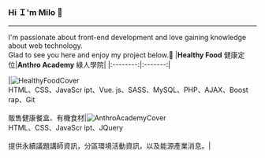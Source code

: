 ### Hi Ｉ'm Milo 👋
***
I'm passionate about front-end development and love gaining knowledge about web technology.  
Glad to see you here and enjoy my project below.🎉
|**Healthy Food**  健康定位|**Anthro Academy**   綠人學院|
|:--------:|:-------:|

|![HealthyFoodCover](https://github.com/MMMMMilo/MMMMMilo/assets/152141976/27728dcc-23f9-45d8-a513-3eb4973ae4d8)<br>HTML、CSS、JavaScr ipt、Vue. js、SASS、MySQL、PHP、AJAX、Boost rap、Git<br><br>販售健康餐盒、有機食材|![AnthroAcademyCover](https://github.com/MMMMMilo/MMMMMilo/assets/152141976/8e2d9dbb-c77e-4ea0-98b6-6efa3b720597)<br>HTML、CSS、JavaScr ipt、JQuery<br><br>提供永續議題講師資訊，分區環境活動資訊，以及能源產業消息。|

